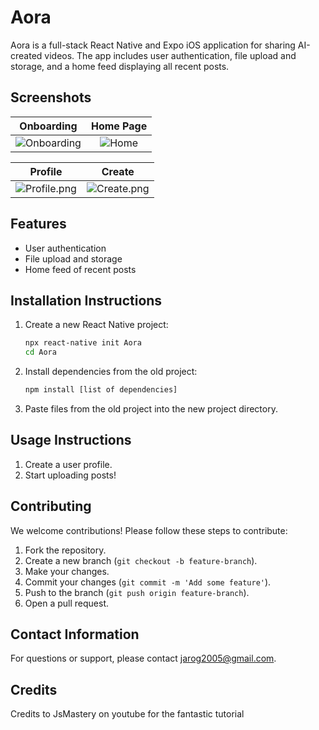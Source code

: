# Aora

Aora is a full-stack React Native and Expo iOS application for sharing AI-created videos. The app includes user authentication, file upload and storage, and a home feed displaying all recent posts.

## Screenshots
Onboarding            |  Home Page
:-------------------------:|:-------------------------:
![Onboarding](https://www.dropbox.com/scl/fi/v870l79295k9cgcfcq7dh/Onboarding.png?rlkey=yylpyylry9c4bjhq9t292pmvg&dl=0&raw=1)  |  ![Home](https://www.dropbox.com/scl/fi/qfdiiadpc7j9x1qdsnsju/Home-1.png?rlkey=r84mlz79zu67nkdvsgxr1tt20&dl=0&raw=1)

Profile            |  Create
:-------------------------:|:-------------------------:
![Profile.png](https://www.dropbox.com/scl/fi/rg8ue514ztr8lp1hp0uus/Profile.png?rlkey=1ghyo46mpfqdi68ckh4npqnzp&dl=0&raw=1)  |  ![Create.png](https://www.dropbox.com/scl/fi/x56ccy4mcmlin8v8f6xtp/Create.png?rlkey=5qqvf5r6ccehavgnvs3xtkns6&dl=0&raw=1)

## Features

- User authentication
- File upload and storage
- Home feed of recent posts

## Installation Instructions

1. Create a new React Native project:
    ```sh
    npx react-native init Aora
    cd Aora
    ```
2. Install dependencies from the old project:
    ```sh
    npm install [list of dependencies]
    ```
3. Paste files from the old project into the new project directory.

## Usage Instructions

1. Create a user profile.
2. Start uploading posts!

## Contributing

We welcome contributions! Please follow these steps to contribute:

1. Fork the repository.
2. Create a new branch (`git checkout -b feature-branch`).
3. Make your changes.
4. Commit your changes (`git commit -m 'Add some feature'`).
5. Push to the branch (`git push origin feature-branch`).
6. Open a pull request.

## Contact Information

For questions or support, please contact jarog2005@gmail.com.

## Credits
Credits to JsMastery on youtube for the fantastic tutorial
